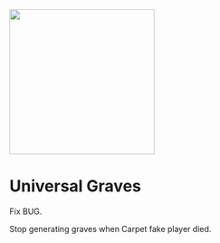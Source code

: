 <img src="https://i.imgur.com/bzeKsL1.png" width="256px"/>

# Universal Graves
Fix BUG.

Stop generating graves when Carpet fake player died.

